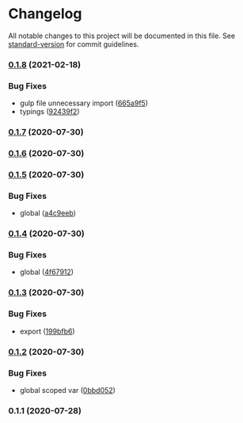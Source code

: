 # Changelog

All notable changes to this project will be documented in this file. See [standard-version](https://github.com/conventional-changelog/standard-version) for commit guidelines.

### [0.1.8](https://github.com/harryy2510/pubsub/compare/v0.1.7...v0.1.8) (2021-02-18)


### Bug Fixes

* gulp file unnecessary import ([665a9f5](https://github.com/harryy2510/pubsub/commit/665a9f51dd0e1b758d9718d462717480e50b8843))
* typings ([92439f2](https://github.com/harryy2510/pubsub/commit/92439f26be97cc6f2b8aea2efa0097b24b15cd03))

### [0.1.7](https://github.com/harryy2510/pubsub/compare/v0.1.6...v0.1.7) (2020-07-30)

### [0.1.6](https://github.com/harryy2510/pubsub/compare/v0.1.5...v0.1.6) (2020-07-30)

### [0.1.5](https://github.com/harryy2510/pubsub/compare/v0.1.4...v0.1.5) (2020-07-30)


### Bug Fixes

* global ([a4c9eeb](https://github.com/harryy2510/pubsub/commit/a4c9eebf3eeac14e8608a77ab1bc5b441255e068))

### [0.1.4](https://github.com/harryy2510/pubsub/compare/v0.1.3...v0.1.4) (2020-07-30)


### Bug Fixes

* global ([4f67912](https://github.com/harryy2510/pubsub/commit/4f679126a7c8612420e88308823832878cee5b54))

### [0.1.3](https://github.com/harryy2510/pubsub/compare/v0.1.2...v0.1.3) (2020-07-30)


### Bug Fixes

* export ([199bfb6](https://github.com/harryy2510/pubsub/commit/199bfb647e41b2fdd5ea4a57b7a203e40e902b82))

### [0.1.2](https://github.com/harryy2510/pubsub/compare/v0.1.1...v0.1.2) (2020-07-30)


### Bug Fixes

* global scoped var ([0bbd052](https://github.com/harryy2510/pubsub/commit/0bbd0522eca8d74e74423175bed8175bb3749cf6))

### 0.1.1 (2020-07-28)
